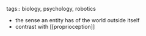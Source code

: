 tags:: biology, psychology, robotics

- the sense an entity has of the world outside itself
- contrast with [[proprioception]]